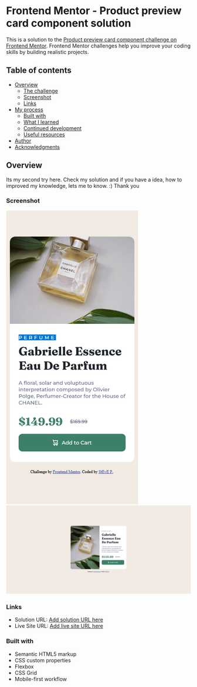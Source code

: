 # Frontend Mentor - Product preview card component solution

This is a solution to the [Product preview card component challenge on Frontend Mentor](https://www.frontendmentor.io/challenges/product-preview-card-component-GO7UmttRfa). Frontend Mentor challenges help you improve your coding skills by building realistic projects. 

## Table of contents

- [Overview](#overview)
  - [The challenge](#the-challenge)
  - [Screenshot](#screenshot)
  - [Links](#links)
- [My process](#my-process)
  - [Built with](#built-with)
  - [What I learned](#what-i-learned)
  - [Continued development](#continued-development)
  - [Useful resources](#useful-resources)
- [Author](#author)
- [Acknowledgments](#acknowledgments)



## Overview

Its my second try here. Check my solution and if you have a idea, how to improved my knowledge, lets me to know. :) Thank you


### Screenshot

![](./image-mobile.png)
![](./image-desktop.png)



### Links

- Solution URL: [Add solution URL here](https://github.com/steve25/product-preview)
- Live Site URL: [Add live site URL here](https://steve25.github.io/product-preview/)

### Built with

- Semantic HTML5 markup
- CSS custom properties
- Flexbox
- CSS Grid
- Mobile-first workflow